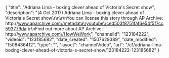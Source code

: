 {
    "title": "Adriana Lima - boxing clever ahead of Victoria's Secret show",
    "description": "(4 Oct 2017) Adriana Lima - boxing clever ahead of Victoria's Secret show\r\n\r\nYou can license this story through AP Archive: http:\/\/www.aparchive.com\/metadata\/youtube\/ced503f8751faf6e54f5f7cc593779da \r\nFind out more about AP Archive: http:\/\/www.aparchive.com\/HowWeWork",
    "channelid": "123184222",
    "videoid": "123185682",
    "date_created": "1507629389",
    "date_modified": "1508436412",
    "type": "",
    "layout": "channelVideo",
    "url": "\/c1\/adriana-lima-boxing-clever-ahead-of-victoria-s-secret-show\/123184222-123185682"
}